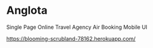 # Anglota

Single Page  Online Travel Agency Air Booking Mobile UI

https://blooming-scrubland-78162.herokuapp.com/

